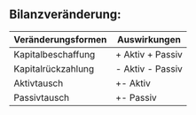 
## Bilanzveränderung:

| Veränderungsformen | Auswirkungen |  
|-|-|
| Kapitalbeschaffung | + Aktiv + Passiv
| Kapitalrückzahlung | - Aktiv - Passiv
| Aktivtausch | +- Aktiv
| Passivtausch | +- Passiv
